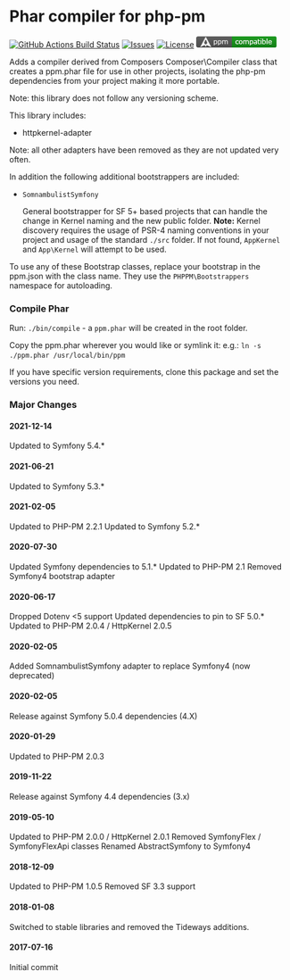 # Phar compiler for php-pm

[![GitHub Actions Build Status](https://img.shields.io/github/workflow/status/somnambulist-tech/phppm-phar/release?logo=github)](https://github.com/somnambulist-tech/phppm-phar/actions?query=workflow%3Arelease)
[![Issues](https://img.shields.io/github/issues/somnambulist-tech/phppm-phar?logo=github)](https://github.com/somnambulist-tech/phppm-phar/issues)
[![License](https://img.shields.io/github/license/somnambulist-tech/phppm-phar?logo=github)](https://github.com/somnambulist-tech/api-bundle/blob/master/LICENSE)
[![PPM Compatible](https://raw.githubusercontent.com/php-pm/ppm-badge/master/ppm-badge.png)](https://github.com/php-pm/php-pm)


Adds a compiler derived from Composers Composer\Compiler class that creates a ppm.phar file for use
in other projects, isolating the php-pm dependencies from your project making it more portable.

Note: this library does not follow any versioning scheme.

This library includes:

 * httpkernel-adapter
 
Note: all other adapters have been removed as they are not updated very often.

In addition the following additional bootstrappers are included:

 * `SomnambulistSymfony`
 
   General bootstrapper for SF 5+ based projects that can handle the change in Kernel naming
   and the new public folder. **Note:** Kernel discovery requires the usage of PSR-4 naming
   conventions in your project and usage of the standard `./src` folder. If not found,
   `AppKernel` and `App\Kernel` will attempt to be used.

To use any of these Bootstrap classes, replace your bootstrap in the ppm.json with the class
name. They use the `PHPPM\Bootstrappers` namespace for autoloading.

### Compile Phar

Run: `./bin/compile` - a `ppm.phar` will be created in the root folder.

Copy the ppm.phar wherever you would like or symlink it: e.g.: `ln -s ./ppm.phar /usr/local/bin/ppm`

If you have specific version requirements, clone this package and set the versions you need.

### Major Changes

#### 2021-12-14

Updated to Symfony 5.4.*

#### 2021-06-21

Updated to Symfony 5.3.*

#### 2021-02-05

Updated to PHP-PM 2.2.1
Updated to Symfony 5.2.*

#### 2020-07-30

Updated Symfony dependencies to 5.1.* 
Updated to PHP-PM 2.1
Removed Symfony4 bootstrap adapter

#### 2020-06-17

Dropped Dotenv <5 support
Updated dependencies to pin to SF 5.0.*
Updated to PHP-PM 2.0.4 / HttpKernel 2.0.5

#### 2020-02-05

Added SomnambulistSymfony adapter to replace Symfony4 (now deprecated)

#### 2020-02-05

Release against Symfony 5.0.4 dependencies (4.X)

#### 2020-01-29

Updated to PHP-PM 2.0.3

#### 2019-11-22

Release against Symfony 4.4 dependencies (3.x)

#### 2019-05-10

Updated to PHP-PM 2.0.0 / HttpKernel 2.0.1
Removed SymfonyFlex / SymfonyFlexApi classes
Renamed AbstractSymfony to Symfony4

#### 2018-12-09

Updated to PHP-PM 1.0.5
Removed SF 3.3 support

#### 2018-01-08

Switched to stable libraries and removed the Tideways additions.

#### 2017-07-16

Initial commit
